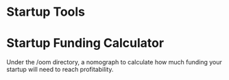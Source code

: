Startup Tools
============

Startup Funding Calculator
==

Under the /oom directory, a nomograph to calculate how much funding your startup will need to reach profitability.

